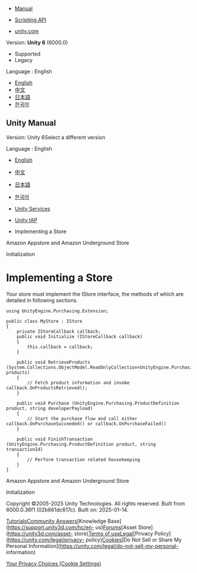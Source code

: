 [](https://docs.unity3d.com)

  * [Manual](../Manual/index.html)
  * [Scripting API](../ScriptReference/index.html)

  * [unity.com](https://unity.com/)

Version: **Unity 6** (6000.0)

  * Supported
  * Legacy

Language : English

  * [English](/Manual/UnityIAPImplementingAStore.html)
  * [中文](/cn/current/Manual/UnityIAPImplementingAStore.html)
  * [日本語](/ja/current/Manual/UnityIAPImplementingAStore.html)
  * [한국어](/kr/current/Manual/UnityIAPImplementingAStore.html)

[](https://docs.unity3d.com)

## Unity Manual

Version: Unity 6Select a different version

Language : English

  * [English](/Manual/UnityIAPImplementingAStore.html)
  * [中文](/cn/current/Manual/UnityIAPImplementingAStore.html)
  * [日本語](/ja/current/Manual/UnityIAPImplementingAStore.html)
  * [한국어](/kr/current/Manual/UnityIAPImplementingAStore.html)

  * [Unity Services](UnityServices.html)
  * [Unity IAP](UnityIAP.html)
  * Implementing a Store

[](UnityIAPAmazonExtendedFunctionality.html)

Amazon Appstore and Amazon Underground Store

[](UnityIAPIStoreInitialization.html)

Initialization

# Implementing a Store

Your store must implement the IStore interface, the methods of which are
detailed in following sections.

    
    
    using UnityEngine.Purchasing.Extension;
    
    public class MyStore : IStore
    {
        private IStoreCallback callback;
        public void Initialize (IStoreCallback callback)
        {
            this.callback = callback;   
        }
    
        public void RetrieveProducts (System.Collections.ObjectModel.ReadOnlyCollection<UnityEngine.Purchasing.ProductDefinition> products)
        {
            // Fetch product information and invoke callback.OnProductsRetrieved();
        }
    
        public void Purchase (UnityEngine.Purchasing.ProductDefinition product, string developerPayload)
        {
            // Start the purchase flow and call either callback.OnPurchaseSucceeded() or callback.OnPurchaseFailed()
        }
    
        public void FinishTransaction (UnityEngine.Purchasing.ProductDefinition product, string transactionId)
        {
            // Perform transaction related housekeeping 
        }
    }
    

[](UnityIAPAmazonExtendedFunctionality.html)

Amazon Appstore and Amazon Underground Store

[](UnityIAPIStoreInitialization.html)

Initialization

Copyright ©2005-2025 Unity Technologies. All rights reserved. Built from
6000.0.36f1 (02b661dc617c). Built on: 2025-01-14.

[Tutorials](https://learn.unity.com/)[Community
Answers](https://answers.unity3d.com)[Knowledge
Base](https://support.unity3d.com/hc/en-
us)[Forums](https://forum.unity3d.com)[Asset Store](https://unity3d.com/asset-
store)[Terms of
use](https://docs.unity3d.com/Manual/TermsOfUse.html)[Legal](https://unity.com/legal)[Privacy
Policy](https://unity.com/legal/privacy-
policy)[Cookies](https://unity.com/legal/cookie-policy)[Do Not Sell or Share
My Personal Information](https://unity.com/legal/do-not-sell-my-personal-
information)

[Your Privacy Choices (Cookie Settings)](javascript:void\(0\);)

